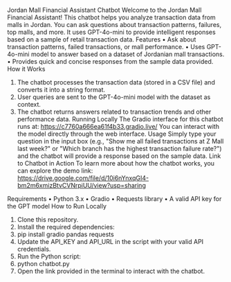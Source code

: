 Jordan Mall Financial Assistant Chatbot
Welcome to the Jordan Mall Financial Assistant! This chatbot helps you analyze transaction data from malls in Jordan. You can ask questions about transaction patterns, failures, top malls, and more. It uses GPT-4o-mini to provide intelligent responses based on a sample of retail transaction data.
Features
•    Ask about transaction patterns, failed transactions, or mall performance.
•    Uses GPT-4o-mini model to answer based on a dataset of Jordanian mall transactions.
•    Provides quick and concise responses from the sample data provided.
How it Works
1.    The chatbot processes the transaction data (stored in a CSV file) and converts it into a string format.
2.    User queries are sent to the GPT-4o-mini model with the dataset as context.
3.    The chatbot returns answers related to transaction trends and other performance data.
Running Locally
The Gradio interface for this chatbot runs at:
 https://c7760a666ea61f4b33.gradio.live/
You can interact with the model directly through the web interface.
Usage
Simply type your question in the input box (e.g., "Show me all failed transactions at Z Mall last week?" or "Which branch has the highest transaction failure rate?") and the chatbot will provide a response based on the sample data.
Link to Chatbot in Action
To learn more about how the chatbot works, you can explore the demo link:  https://drive.google.com/file/d/10i6nYnxqGI4-bm2m6xmizBtvCVNrpiUU/view?usp=sharing 


Requirements
•    Python 3.x
•    Gradio
•    Requests library
•    A valid API key for the GPT model
How to Run Locally
1.    Clone this repository.
2.    Install the required dependencies:
3.    pip install gradio pandas requests
4.    Update the API_KEY and API_URL in the script with your valid API credentials.
5.    Run the Python script:
6.    python chatbot.py
7.    Open the link provided in the terminal to interact with the chatbot.
 
